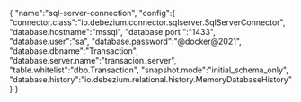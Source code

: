 













{
   "name":"sql-server-connection",
   "config":{
      "connector.class":"io.debezium.connector.sqlserver.SqlServerConnector",
      "database.hostname":"mssql",
      "database.port ":"1433",
      "database.user":"sa",
      "database.password":"@docker@2021",
      "database.dbname":"Transaction",
      "database.server.name":"transacion_server",
      "table.whitelist":"dbo.Transaction",
      "snapshot.mode":"initial_schema_only",
      "database.history":"io.debezium.relational.history.MemoryDatabaseHistory"
   }
}